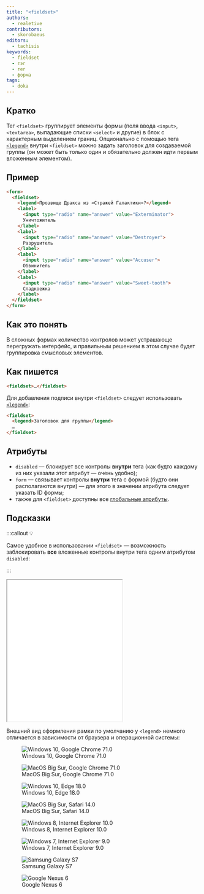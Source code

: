 ```yaml
---
title: "<fieldset>"
authors:
  - realetive
contributors:
  - skorobaeus
editors:
  - tachisis
keywords:
  - fieldset
  - тэг
  - тег
  - форма
tags:
  - doka
---
```


## Кратко

Тег `<fieldset>` группирует элементы формы (поля ввода `<input>`, `<textarea>`, выпадающие списки `<select>` и другие) в блок с характерным выделением границ. Опционально с помощью тега [`<legend>`](/html/legend) внутри `<fieldset>` можно задать заголовок для создаваемой группы (он может быть только один и обязательно должен идти первым вложенным элементом).

## Пример

```html
<form>
  <fieldset>
    <legend>Прозвище Дракса из «Стражей Галактики»?</legend>
    <label>
      <input type="radio" name="answer" value="Exterminator">
      Уничтожитель
    </label>
    <label>
      <input type="radio" name="answer" value="Destroyer">
      Разрушитель
    </label>
    <label>
      <input type="radio" name="answer" value="Accuser">
      Обвинитель
    </label>
    <label>
      <input type="radio" name="answer" value="Sweet-tooth">
      Сладкоежка
    </label>
  </fieldset>
</form>
```

## Как это понять

В сложных формах количество контролов может устрашающе перегружать интерфейс, и правильным решением в этом случае будет группировка смысловых элементов.

## Как пишется

```html
<fieldset>…</fieldset>
```

Для добавления подписи внутри `<fieldset>` следует использовать [`<legend>`](/html/legend):

```html
<fieldset>
  <legend>Заголовок для группы</legend>
  …
</fieldset>
```

## Атрибуты

- `disabled` — блокирует все контролы **внутри** тега (как будто каждому из них указали этот атрибут — очень удобно);
- `form` — связывает контролы **внутри** тега с формой (будто они располагаются внутри) — для этого в значении атрибута следует указать ID формы;
- также для `<fieldset>` доступны все [глобальные атрибуты](/html/global-attrs).

## Подсказки

:::callout 💡

Самое удобное в использовании `<fieldset>` — возможность заблокировать **все** вложенные контролы внутри тега одним атрибутом `disabled`:

:::

<iframe title="Блокирование всей формы при помощи disabled — <fieldset> — Дока" src="demos/disabling/" height="370"></iframe>

Внешний вид оформления рамки по умолчанию у `<legend>` немного отличается в зависимости от браузера и операционной системы:

<section class="section section_column_2">
  <figure class="section__item">
    <img src="images/win-10-chrome-71.png" alt="Windows 10, Google Chrome 71.0">
    <figcaption>Windows 10, Google Chrome 71.0</figcaption>
  </figure>
  <figure class="section__item">
    <img src="images/mac-chrome-71.png" alt="MacOS Big Sur, Google Chrome 71.0">
    <figcaption>MacOS Big Sur, Google Chrome 71.0</figcaption>
  </figure>
  <figure class="section__item">
    <img src="images/win-10-edge-18.png" alt="Windows 10, Edge 18.0">
    <figcaption>Windows 10, Edge 18.0</figcaption>
  </figure>
  <figure class="section__item">
    <img src="images/mac-safari-14.jpg" alt="MacOS Big Sur, Safari 14.0">
    <figcaption>MacOS Big Sur, Safari 14.0</figcaption>
  </figure>
  <figure class="section__item">
    <img src="images/win-8-ie10.png" alt="Windows 8, Internet Explorer 10.0">
    <figcaption>Windows 8, Internet Explorer 10.0</figcaption>
  </figure>
  <figure class="section__item">
    <img src="images/win-7-ie9.png" alt="Windows 7, Internet Explorer 9.0">
    <figcaption>Windows 7, Internet Explorer 9.0</figcaption>
  </figure>
  <figure class="section__item">
    <img src="images/samsung-galaxy.png" alt="Samsung Galaxy S7">
    <figcaption>Samsung Galaxy S7</figcaption>
  </figure>
  <figure class="section__item">
    <img src="images/google-nexus.png" alt="Google Nexus 6">
    <figcaption>Google Nexus 6</figcaption>
  </figure>
</section>
